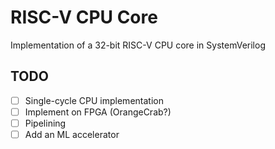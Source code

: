 # RISC-V CPU Core

Implementation of a 32-bit RISC-V CPU core in SystemVerilog

TODO
---
- [ ] Single-cycle CPU implementation
- [ ] Implement on FPGA (OrangeCrab?)
- [ ] Pipelining
- [ ] Add an ML accelerator
